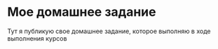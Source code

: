# Мое домашнее задание

Тут я публикую свое домашнее задание, которое выполняю в ходе выполнения курсов
